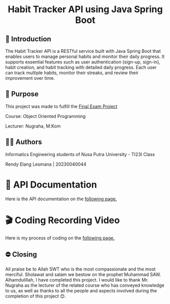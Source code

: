 <h1 align="center"> Habit Tracker API using Java Spring Boot </h1>

## 🚩 Introduction

The Habit Tracker API is a RESTful service built with Java Spring Boot that enables users to manage personal habits and monitor their daily progress. It supports essential features such as user authentication (sign-up, sign-in), habit creation, and habit tracking with detailed daily progress. Each user can track multiple habits, monitor their streaks, and review their improvement over time.

## 🎯 Purpose

This project was made to fulfill the [Final Exam Project](https://docs.google.com/spreadsheets/d/1bd1EoVJFJfa7f4FWMPU8pt23F4qIkZtr6hS6ObN2WDU/edit?gid=0#gid=0)

Course: Object Oriented Programming

Lecturer: Nugraha, M.Kom

## ✍🏻 Authors

Informatics Engineering students of Nusa Putra University - TI23I Class

Rendy Elang Lesmana | 20230040044  

# 📜 API Documentation

Here is the API documentation on the [following page.](https://documenter.getpostman.com/view/29015041/2sB34bLPCk)

# 🎬 Coding Recording Video

Here is my process of coding on the [following page.](https://drive.google.com/file/d/11fTfxWJuiwmoEp7HRDBZWw3rI8sXi8Nz/view?usp=sharing)


## ⛔ Closing

All praise be to Allah SWT who is the most compassionate and the most merciful. Sholawat and salam we bestow on the prophet Muhammad SAW. Alhamdulillah, I have completed this project. I would like to thank Mr. Nugraha as the lecturer of the related course who has conveyed knowledge to us, as well as thanks to all the people and aspects involved during the completion of this project 😊.
